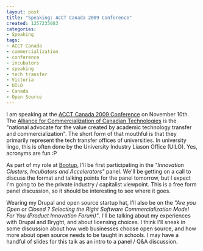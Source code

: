 ```yaml
--- 
layout: post
title: "Speaking: ACCT Canada 2009 Conference"
created: 1257235083
categories: 
- Speaking
tags:
- ACCT Canada
- commercialization
- conference
- incubators
- speaking
- tech transfer
- Victoria
- UILO
- Canada
- Open Source
---
```

<p>
	I am speaking at the <a href="https://carosch.gobigevent.com:443/prothos/onware.x/conference/web/agenda/index.p?!=public=12572329883146=1=24785274&amp;Conference=17339">ACCT Canada 2009 Conference</a> on November 10th. The <a href="http://www.acctcanada.ca/">Alliance for Commercialization of Canadian Technologies</a> is the &quot;national advocate for the value created by academic technology transfer and commercialization&quot;. The short form of that mouthful is that they primarily represent the tech transfer offices of universities. In university lingo, this is often done by the University Industry Liason Office (UILO). Yes, acronyms are fun :P</p>
<p>
	As part of my role at <a href="http://bootuplabs.com" title="Vancouver startup accelerator">Bootup</a>, I&#39;ll be first participating in the <em>&quot;Innovation Clusters, Incubators and Accelerators&quot;</em> panel. We&#39;ll be getting on a call to discuss the format and talking points for the panel tomorrow, but I expect I&#39;m going to be the private industry / capitalist viewpoint. This is a free form panel discussion, so it should be interesting to see where it goes.</p>
<p>
	Wearing my Drupal and open source startup hat, I&#39;ll also be on the <em>&quot;Are you Open or Closed ? Selecting the Right Software Commercialization Model For You (Product Innovation Forum)&quot;</em>. I&#39;ll be talking about my experiences with Drupal and Bryght, and about licensing choices. I think I&#39;ll sneak in some discussion about how web businesses choose open source, and how more about open source needs to be taught in schools. I may have a handful of slides for this talk as an intro to a panel / Q&amp;A discussion.</p>
